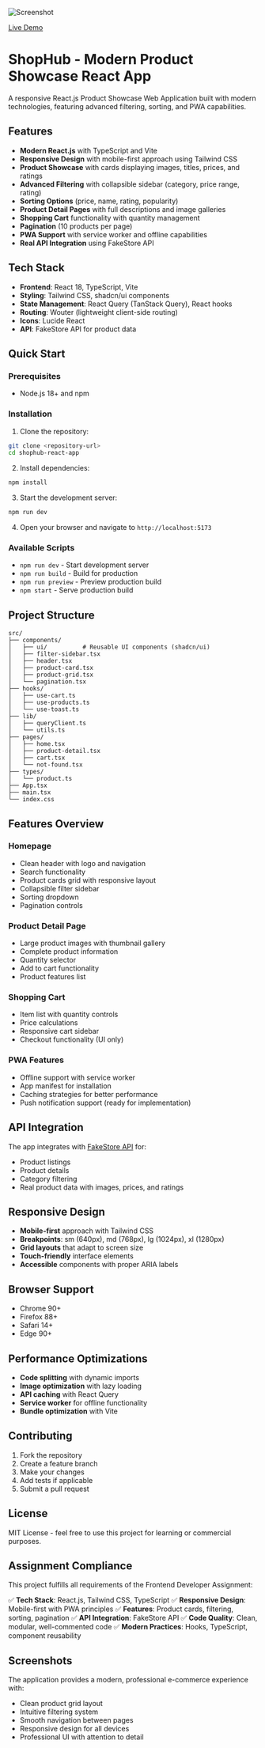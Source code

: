 ![Screenshot](screenshot.png)

[Live Demo](https://suraj0004.github.io/react-ecommerce-ui/)

# ShopHub - Modern Product Showcase React App

A responsive React.js Product Showcase Web Application built with modern technologies, featuring advanced filtering, sorting, and PWA capabilities.

## Features

- **Modern React.js** with TypeScript and Vite
- **Responsive Design** with mobile-first approach using Tailwind CSS
- **Product Showcase** with cards displaying images, titles, prices, and ratings
- **Advanced Filtering** with collapsible sidebar (category, price range, rating)
- **Sorting Options** (price, name, rating, popularity)
- **Product Detail Pages** with full descriptions and image galleries
- **Shopping Cart** functionality with quantity management
- **Pagination** (10 products per page)
- **PWA Support** with service worker and offline capabilities
- **Real API Integration** using FakeStore API

## Tech Stack

- **Frontend**: React 18, TypeScript, Vite
- **Styling**: Tailwind CSS, shadcn/ui components
- **State Management**: React Query (TanStack Query), React hooks
- **Routing**: Wouter (lightweight client-side routing)
- **Icons**: Lucide React
- **API**: FakeStore API for product data

## Quick Start

### Prerequisites
- Node.js 18+ and npm

### Installation

1. Clone the repository:
```bash
git clone <repository-url>
cd shophub-react-app
```

2. Install dependencies:
```bash
npm install
```

3. Start the development server:
```bash
npm run dev
```

4. Open your browser and navigate to `http://localhost:5173`

### Available Scripts

- `npm run dev` - Start development server
- `npm run build` - Build for production
- `npm run preview` - Preview production build
- `npm start` - Serve production build

## Project Structure

```
src/
├── components/
│   ├── ui/          # Reusable UI components (shadcn/ui)
│   ├── filter-sidebar.tsx
│   ├── header.tsx
│   ├── product-card.tsx
│   ├── product-grid.tsx
│   └── pagination.tsx
├── hooks/
│   ├── use-cart.ts
│   ├── use-products.ts
│   └── use-toast.ts
├── lib/
│   ├── queryClient.ts
│   └── utils.ts
├── pages/
│   ├── home.tsx
│   ├── product-detail.tsx
│   ├── cart.tsx
│   └── not-found.tsx
├── types/
│   └── product.ts
├── App.tsx
├── main.tsx
└── index.css
```

## Features Overview

### Homepage
- Clean header with logo and navigation
- Search functionality
- Product cards grid with responsive layout
- Collapsible filter sidebar
- Sorting dropdown
- Pagination controls

### Product Detail Page
- Large product images with thumbnail gallery
- Complete product information
- Quantity selector
- Add to cart functionality
- Product features list

### Shopping Cart
- Item list with quantity controls
- Price calculations
- Responsive cart sidebar
- Checkout functionality (UI only)

### PWA Features
- Offline support with service worker
- App manifest for installation
- Caching strategies for better performance
- Push notification support (ready for implementation)

## API Integration

The app integrates with [FakeStore API](https://fakestoreapi.com) for:
- Product listings
- Product details
- Category filtering
- Real product data with images, prices, and ratings

## Responsive Design

- **Mobile-first** approach with Tailwind CSS
- **Breakpoints**: sm (640px), md (768px), lg (1024px), xl (1280px)
- **Grid layouts** that adapt to screen size
- **Touch-friendly** interface elements
- **Accessible** components with proper ARIA labels

## Browser Support

- Chrome 90+
- Firefox 88+
- Safari 14+
- Edge 90+

## Performance Optimizations

- **Code splitting** with dynamic imports
- **Image optimization** with lazy loading
- **API caching** with React Query
- **Service worker** for offline functionality
- **Bundle optimization** with Vite

## Contributing

1. Fork the repository
2. Create a feature branch
3. Make your changes
4. Add tests if applicable
5. Submit a pull request

## License

MIT License - feel free to use this project for learning or commercial purposes.

## Assignment Compliance

This project fulfills all requirements of the Frontend Developer Assignment:

✅ **Tech Stack**: React.js, Tailwind CSS, TypeScript
✅ **Responsive Design**: Mobile-first with PWA principles
✅ **Features**: Product cards, filtering, sorting, pagination
✅ **API Integration**: FakeStore API
✅ **Code Quality**: Clean, modular, well-commented code
✅ **Modern Practices**: Hooks, TypeScript, component reusability

## Screenshots

The application provides a modern, professional e-commerce experience with:
- Clean product grid layout
- Intuitive filtering system
- Smooth navigation between pages
- Responsive design for all devices
- Professional UI with attention to detail
